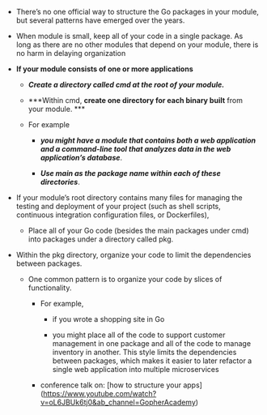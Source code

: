 - There’s no one official way to structure the Go packages in your module, but several
patterns have emerged over the years.

- When module is small, keep all of your code in a single package. As long as there are no other modules that depend on your module, there is no harm in delaying organization

- **If your module consists of one or more applications**
   
  - ***Create a directory called **cmd at the root** of your module.*** 
  - ***Within cmd, **create one directory for each binary built** from your module. ***

  - For example
    
    - ***you might have a module that contains both a web application and a command-line tool that analyzes data in the web application’s database***. 

    - ***Use **main as the package name** within each of these directories***.

- If your module’s root directory contains many files for managing the testing and deployment of your project (such as shell scripts, continuous integration configuration files, or Dockerfiles),
  
  - Place all of your Go code (besides the main packages under cmd) into packages under a directory called pkg.

- Within the pkg directory, organize your code to limit the dependencies between packages.
  
  - One common pattern is to organize your code by slices of functionality. 
    
    - For example, 
      
      - if you wrote a shopping site in Go
      
      - you might place all of the code to support customer management in one package and all of the code to manage inventory in another. This style limits the dependencies between packages, which makes it easier to later refactor a single web application into multiple microservices

    - conference talk on: [how to structure your apps] (https://www.youtube.com/watch?v=oL6JBUk6tj0&ab_channel=GopherAcademy)

